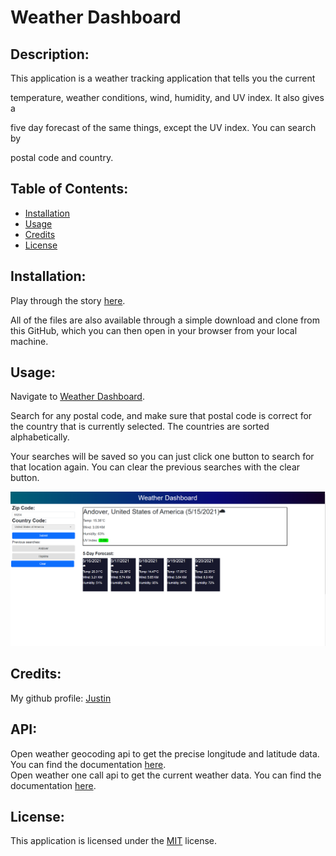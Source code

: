 # Weather Dashboard

## Description:
This application is a weather tracking application that tells you the current 

temperature, weather conditions, wind, humidity, and UV index. It also gives a 

five day forecast of the same things, except the UV index. You can search by 

postal code and country.



## Table of Contents:

- [Installation](#installation)
- [Usage](#usage)
- [Credits](#credits)
- [License](#license)

## Installation:

Play through the story [here](https://justinean.github.io/weather-dashboard/). 

All of the files are also available through a simple download and clone from this GitHub, which you can then open in your browser from your local machine. 

## Usage:

Navigate to [Weather Dashboard](https://justinean.github.io/weather-dashboard/). 

Search for any postal code, and make sure that postal code is correct for the country that is currently selected. The countries are sorted alphabetically.

Your searches will be saved so you can just click one button to search for that location again. You can clear the previous searches with the clear button.

![Weather dashboard](./assets/images/weather.png)

## Credits:

My github profile:
[Justin](https://github.com/Justinean)

## API:
Open weather geocoding api to get the precise longitude and latitude data. You can find the documentation [here](https://openweathermap.org/api/geocoding-api). \
Open weather one call api to get the current weather data. You can find the documentation [here](https://openweathermap.org/api/one-call-api).

## License:

This application is licensed under the [MIT](https://github.com/microsoft/vscode/blob/main/LICENSE.txt) license. 
